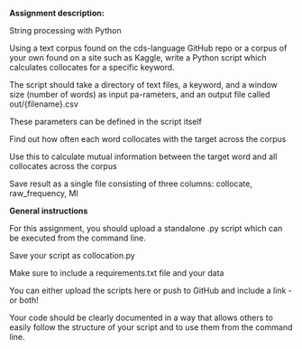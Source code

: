 **Assignment description:**

String processing with Python

Using a text corpus found on the cds-language GitHub repo or a corpus of your own found on a site such as Kaggle, write a Python script which calculates collocates for a specific keyword.

The script should take a directory of text files, a keyword, and a window size (number of words) as input pa-rameters, and an output file called out/{filename}.csv

These parameters can be defined in the script itself

Find out how often each word collocates with the target across the corpus

Use this to calculate mutual information between the target word and all collocates across the corpus

Save result as a single file consisting of three columns: collocate, raw_frequency, MI

**General instructions**

For this assignment, you should upload a standalone .py script which can be executed from the command line.

Save your script as collocation.py

Make sure to include a requirements.txt file and your data

You can either upload the scripts here or push to GitHub and include a link - or both!

Your code should be clearly documented in a way that allows others to easily follow the structure of your script and to use them from the command line.
